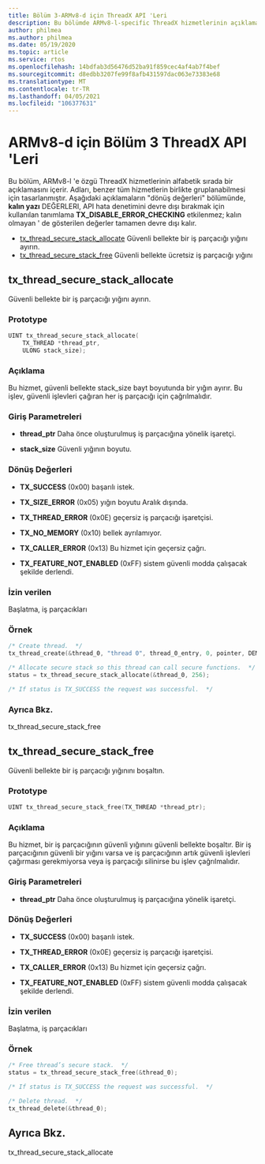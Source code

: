 ```yaml
---
title: Bölüm 3-ARMv8-d için ThreadX API 'Leri
description: Bu bölümde ARMv8-l-specific ThreadX hizmetlerinin açıklaması.
author: philmea
ms.author: philmea
ms.date: 05/19/2020
ms.topic: article
ms.service: rtos
ms.openlocfilehash: 14bdfab3d56476d52ba91f859cec4af4ab7f4bef
ms.sourcegitcommit: d8edbb3207fe99f8afb431597dac063e73383e68
ms.translationtype: MT
ms.contentlocale: tr-TR
ms.lasthandoff: 04/05/2021
ms.locfileid: "106377631"
---
```

# <a name="chapter-3--threadx-apis-for-armv8-m"></a>ARMv8-d için Bölüm 3 ThreadX API 'Leri

Bu bölüm, ARMv8-l 'e özgü ThreadX hizmetlerinin alfabetik sırada bir açıklamasını içerir. Adları, benzer tüm hizmetlerin birlikte gruplanabilmesi için tasarlanmıştır. Aşağıdaki açıklamaların "dönüş değerleri" bölümünde, **kalın yazı** DEĞERLERI, API hata denetimini devre dışı bırakmak için kullanılan tanımlama **TX_DISABLE_ERROR_CHECKING** etkilenmez; kalın olmayan ' de gösterilen değerler tamamen devre dışı kalır.

- [tx_thread_secure_stack_allocate](#tx_thread_secure_stack_allocate) Güvenli bellekte bir iş parçacığı yığını ayırın.
- [tx_thread_secure_stack_free](#tx_thread_secure_stack_free) Güvenli bellekte ücretsiz iş parçacığı yığını

## <a name="tx_thread_secure_stack_allocate"></a>tx_thread_secure_stack_allocate

Güvenli bellekte bir iş parçacığı yığını ayırın.

### <a name="prototype"></a>Prototype

```c
UINT tx_thread_secure_stack_allocate(
    TX_THREAD *thread_ptr, 
    ULONG stack_size);
```

### <a name="description"></a>Açıklama

Bu hizmet, güvenli bellekte stack_size bayt boyutunda bir yığın ayırır. Bu işlev, güvenli işlevleri çağıran her iş parçacığı için çağrılmalıdır.

### <a name="input-parameters"></a>Giriş Parametreleri

- **thread_ptr** Daha önce oluşturulmuş iş parçacığına yönelik işaretçi.

- **stack_size** Güvenli yığının boyutu.

### <a name="return-values"></a>Dönüş Değerleri

- **TX_SUCCESS** (0x00) başarılı istek.

- **TX_SIZE_ERROR** (0x05) yığın boyutu Aralık dışında.

- **TX_THREAD_ERROR** (0x0E) geçersiz iş parçacığı işaretçisi.

- **TX_NO_MEMORY** (0x10) bellek ayrılamıyor.

- **TX_CALLER_ERROR** (0x13) Bu hizmet için geçersiz çağrı.

- **TX_FEATURE_NOT_ENABLED** (0xFF) sistem güvenli modda çalışacak şekilde derlendi.

### <a name="allowed-from"></a>İzin verilen

Başlatma, iş parçacıkları

### <a name="example"></a>Örnek

```c
/* Create thread.  */
tx_thread_create(&thread_0, "thread 0", thread_0_entry, 0, pointer, DEMO_STACK_SIZE, 1, 1, TX_NO_TIME_SLICE, TX_AUTO_START);

/* Allocate secure stack so this thread can call secure functions.  */
status = tx_thread_secure_stack_allocate(&thread_0, 256);

/* If status is TX_SUCCESS the request was successful.  */
```

### <a name="see-also"></a>Ayrıca Bkz.

tx_thread_secure_stack_free

##  <a name="tx_thread_secure_stack_free"></a>tx_thread_secure_stack_free

Güvenli bellekte bir iş parçacığı yığınını boşaltın. 

### <a name="prototype"></a>Prototype

```c
UINT tx_thread_secure_stack_free(TX_THREAD *thread_ptr);
```

### <a name="description"></a>Açıklama

Bu hizmet, bir iş parçacığının güvenli yığınını güvenli bellekte boşaltır. Bir iş parçacığının güvenli bir yığını varsa ve iş parçacığının artık güvenli işlevleri çağırması gerekmiyorsa veya iş parçacığı silinirse bu işlev çağrılmalıdır.

### <a name="input-parameters"></a>Giriş Parametreleri

- **thread_ptr** Daha önce oluşturulmuş iş parçacığına yönelik işaretçi.

### <a name="return-values"></a>Dönüş Değerleri

- **TX_SUCCESS** (0x00) başarılı istek.

- **TX_THREAD_ERROR** (0x0E) geçersiz iş parçacığı işaretçisi.

- **TX_CALLER_ERROR** (0x13) Bu hizmet için geçersiz çağrı.

- **TX_FEATURE_NOT_ENABLED** (0xFF) sistem güvenli modda çalışacak şekilde derlendi.

### <a name="allowed-from"></a>İzin verilen

Başlatma, iş parçacıkları

### <a name="example"></a>Örnek

```c
/* Free thread’s secure stack.  */
status = tx_thread_secure_stack_free(&thread_0);

/* If status is TX_SUCCESS the request was successful.  */

/* Delete thread.  */
tx_thread_delete(&thread_0);
```

## <a name="see-also"></a>Ayrıca Bkz.

tx_thread_secure_stack_allocate
